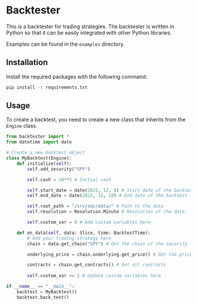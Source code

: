 # Backtester

This is a backtester for trading strategies. The backtester is written in Python so that it can be easily integrated with other Python libraries. 

Examples can be found in the `examples` directory.

## Installation

Install the required packages with the following command:

```bash
pip install -r requirements.txt
```

## Usage

To create a backtest, you need to create a new class that inherits from the `Engine` class. 

```python
from backtester import *
from datetime import date

# Create a new backtest object
class MyBacktest(Engine):
    def initialize(self):
        self.add_security("SPY")

        self.cash = 10**5 # Initial cash

        self.start_date = date(2022, 12, 5) # Start date of the backtest
        self.end_date = date(2022, 12, 10) # End date of the backtest

        self.root_path = "/srv/sqc/data/" # Path to the data
        self.resolution = Resolution.Minute # Resolution of the data

        self.custom_var = 0 # Add custom variables here

    def on_data(self, data: Slice, time: BacktestTime):
        # Add your trading strategy here
        chain = data.get_chain("SPY") # Get the chain of the security

        underlying_price = chain.underlying.get_price() # Get the price of the underlying security

        contracts = chain.get_contracts() # Get all contracts
        
        self.custom_var += 1 # Update custom variables here

if __name__ == "__main__":
    backtest = MyBacktest()
    backtest.back_test()
```